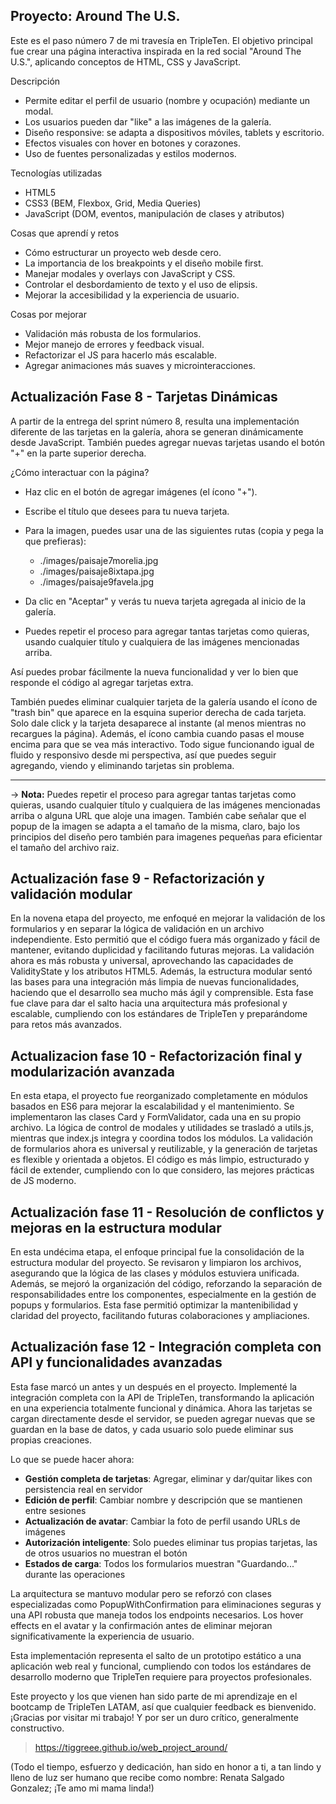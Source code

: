 ## Proyecto: Around The U.S. 

Este es el paso número 7 de mi travesía en TripleTen.
El objetivo principal fue crear una página interactiva inspirada en la red social "Around The U.S.", aplicando conceptos de HTML, CSS y JavaScript.


Descripción

- Permite editar el perfil de usuario (nombre y ocupación) mediante un modal.
- Los usuarios pueden dar "like" a las imágenes de la galería.
- Diseño responsive: se adapta a dispositivos móviles, tablets y escritorio.
- Efectos visuales con hover en botones y corazones.
- Uso de fuentes personalizadas y estilos modernos.

Tecnologías utilizadas

- HTML5
- CSS3 (BEM, Flexbox, Grid, Media Queries)
- JavaScript (DOM, eventos, manipulación de clases y atributos)

Cosas que aprendí y retos

- Cómo estructurar un proyecto web desde cero.
- La importancia de los breakpoints y el diseño mobile first.
- Manejar modales y overlays con JavaScript y CSS.
- Controlar el desbordamiento de texto y el uso de elipsis.
- Mejorar la accesibilidad y la experiencia de usuario.


Cosas por mejorar

- Validación más robusta de los formularios.
- Mejor manejo de errores y feedback visual.
- Refactorizar el JS para hacerlo más escalable.
- Agregar animaciones más suaves y microinteracciones.


## Actualización Fase 8 - Tarjetas Dinámicas

A partir de la entrega del sprint número 8, resulta una implementación diferente de las tarjetas en la galería, ahora se generan dinámicamente desde JavaScript. También puedes agregar nuevas tarjetas usando el botón "+" en la parte superior derecha.

¿Cómo interactuar con la página?

- Haz clic en el botón de agregar imágenes (el ícono "+").
- Escribe el título que desees para tu nueva tarjeta.
- Para la imagen, puedes usar una de las siguientes rutas (copia y pega la que prefieras):

    - ./images/paisaje7morelia.jpg
    - ./images/paisaje8ixtapa.jpg
    - ./images/paisaje9favela.jpg

- Da clic en "Aceptar" y verás tu nueva tarjeta agregada al inicio de la galería.
- Puedes repetir el proceso para agregar tantas tarjetas como quieras, usando cualquier título y cualquiera de las imágenes mencionadas arriba.

Así puedes probar fácilmente la nueva funcionalidad y ver lo bien que responde el código al agregar tarjetas extra.

También puedes eliminar cualquier tarjeta de la galería usando el ícono de "trash bin" que aparece en la esquina superior derecha de cada tarjeta. Solo dale click y la tarjeta desaparece al instante (al menos mientras no recargues la página). Además, el ícono cambia cuando pasas el mouse encima para que se vea más interactivo. Todo sigue funcionando igual de fluido y responsivo desde mi perspectiva, así que puedes seguir agregando, viendo y eliminando tarjetas sin problema.

---

-> **Nota:** Puedes repetir el proceso para agregar tantas tarjetas como quieras, usando cualquier título y cualquiera de las imágenes mencionadas arriba o alguna URL que aloje una imagen. También cabe señalar que el popup de la imagen se adapta a el tamaño de la misma, claro, bajo los principios del diseño pero también para imagenes pequeñas para eficientar el tamaño del archivo raiz.

## Actualización fase 9 - Refactorización y validación modular

En la novena etapa del proyecto, me enfoqué en mejorar la validación de los formularios y en separar la lógica de validación en un archivo independiente. Esto permitió que el código fuera más organizado y fácil de mantener, evitando duplicidad y facilitando futuras mejoras. La validación ahora es más robusta y universal, aprovechando las capacidades de ValidityState y los atributos HTML5. Además, la estructura modular sentó las bases para una integración más limpia de nuevas funcionalidades, haciendo que el desarrollo sea mucho más ágil y comprensible. Esta fase fue clave para dar el salto hacia una arquitectura más profesional y escalable, cumpliendo con los estándares de TripleTen y preparándome para retos más avanzados.


## Actualizacion fase 10 - Refactorización final y modularización avanzada

En esta etapa, el proyecto fue reorganizado completamente en módulos basados en ES6 para mejorar la escalabilidad y el mantenimiento. Se implementaron las clases Card y FormValidator, cada una en su propio archivo. La lógica de control de modales y utilidades se trasladó a utils.js, mientras que index.js integra y coordina todos los módulos. La validación de formularios ahora es universal y reutilizable, y la generación de tarjetas es flexible y orientada a objetos. El código es más limpio, estructurado y fácil de extender, cumpliendo con lo que considero, las mejores prácticas de JS moderno.


## Actualización fase 11 - Resolución de conflictos y mejoras en la estructura modular

En esta undécima etapa, el enfoque principal fue la consolidación de la estructura modular del proyecto. Se revisaron y limpiaron los archivos, asegurando que la lógica de las clases y módulos estuviera unificada. Además, se mejoró la organización del código, reforzando la separación de responsabilidades entre los componentes, especialmente en la gestión de popups y formularios. Esta fase permitió optimizar la mantenibilidad y claridad del proyecto, facilitando futuras colaboraciones y ampliaciones.


## Actualización fase 12 - Integración completa con API y funcionalidades avanzadas

Esta fase marcó un antes y un después en el proyecto. Implementé la integración completa con la API de TripleTen, transformando la aplicación en una experiencia totalmente funcional y dinámica. Ahora las tarjetas se cargan directamente desde el servidor, se pueden agregar nuevas que se guardan en la base de datos, y cada usuario solo puede eliminar sus propias creaciones.

Lo que se puede hacer ahora:
- **Gestión completa de tarjetas**: Agregar, eliminar y dar/quitar likes con persistencia real en servidor
- **Edición de perfil**: Cambiar nombre y descripción que se mantienen entre sesiones
- **Actualización de avatar**: Cambiar la foto de perfil usando URLs de imágenes
- **Autorización inteligente**: Solo puedes eliminar tus propias tarjetas, las de otros usuarios no muestran el botón
- **Estados de carga**: Todos los formularios muestran "Guardando..." durante las operaciones

La arquitectura se mantuvo modular pero se reforzó con clases especializadas como PopupWithConfirmation para eliminaciones seguras y una API robusta que maneja todos los endpoints necesarios. Los hover effects en el avatar y la confirmación antes de eliminar mejoran significativamente la experiencia de usuario.

Esta implementación representa el salto de un prototipo estático a una aplicación web real y funcional, cumpliendo con todos los estándares de desarrollo moderno que TripleTen requiere para proyectos profesionales.


Este proyecto y los que vienen han sido parte de mi aprendizaje en el bootcamp de TripleTen LATAM, así que cualquier feedback es bienvenido. ¡Gracias por visitar mi trabajo! Y por ser un duro crítico, generalmente constructivo.


>   https://tiggreee.github.io/web_project_around/



(Todo el tiempo, esfuerzo y dedicación, han sido en honor a ti, a tan lindo y lleno de luz ser humano que recibe como nombre: Renata Salgado Gonzalez; ¡Te amo mi mama linda!)